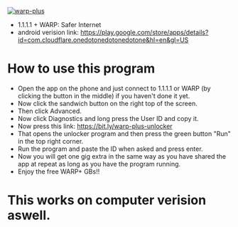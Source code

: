 [![warp-plus](https://github-readme-stats.vercel.app/api/pin/?username=hello2himel&repo=warp-plus-unlocker&theme=dark)](https://github.com/hello2himel/warp-plus-unlocker)<br/>

   - 1.1.1.1 + WARP: Safer Internet
   - android verision link: 
  https://play.google.com/store/apps/details?id=com.cloudflare.onedotonedotonedotone&hl=en&gl=US

# How to use this program
  - Open the app on the phone and just connect to 1.1.1.1 or WARP (by clicking the button in the middle) if you haven't done it yet.
  - Now click the sandwich button on the right top of the screen.
  - Then click Advanced.
  - Now click Diagnostics and long press the User ID and copy it.
  - Now press this link: https://bit.ly/warp-plus-unlocker
  - That opens the unlocker program and then press the green button "Run" in the top right corner.
  - Run the program and paste the ID when asked and press enter.
  - Now you will get one gig extra in the same way as you have shared the app at repeat as long as you have the program running.
  - Enjoy the free WARP+ GBs!!

 # This works on computer verision aswell.
